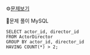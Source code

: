 ⚙[문제보기](https://leetcode.com/problems/actors-and-directors-who-cooperated-at-least-three-times/)



🔎문제 풀이
MySQL
```MySQL
SELECT actor_id, director_id
FROM ActorDirector
GROUP BY actor_id, director_id
HAVING COUNT(*) > 2;
```
